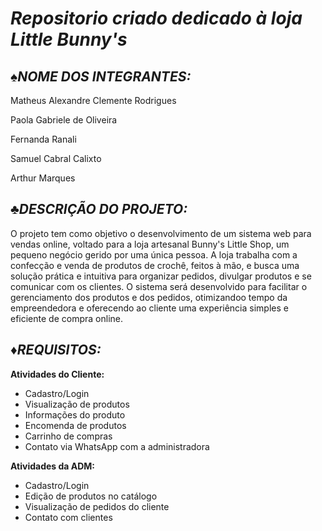 # ***Repositorio criado dedicado à loja Little Bunny's***

## *♠NOME DOS INTEGRANTES:*

Matheus Alexandre Clemente Rodrigues

Paola Gabriele de Oliveira

Fernanda Ranali

Samuel Cabral Calixto

Arthur Marques

## *♣DESCRIÇÃO DO PROJETO:*

O projeto tem como objetivo o desenvolvimento de um sistema web para vendas online, voltado para a loja artesanal Bunny's Little Shop, um pequeno negócio gerido por uma única pessoa. A loja trabalha com a confecção e venda de produtos de crochê, feitos à mão, e busca uma solução prática e intuitiva para organizar pedidos, divulgar produtos e se comunicar com os clientes. O sistema será desenvolvido para facilitar o gerenciamento dos produtos e dos pedidos, otimizandoo tempo da empreendedora e oferecendo ao cliente uma experiência simples e eficiente de compra online.

## *♦REQUISITOS:*

**Atividades do Cliente:**
- Cadastro/Login
- Visualização de produtos
- Informações do produto
- Encomenda de produtos
- Carrinho de compras
- Contato via WhatsApp com a administradora

**Atividades da ADM:**
- Cadastro/Login
- Edição de produtos no catálogo
- Visualização de pedidos do cliente
- Contato com clientes
